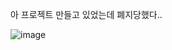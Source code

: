 아 프로젝트 만들고 있었는데 폐지당했다..

![image](https://user-images.githubusercontent.com/91642972/188338296-6aa2a50c-5c67-4568-98cd-ae1068a605ab.png)
